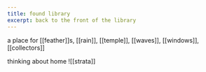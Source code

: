 ```yaml
---
title: found library
excerpt: back to the front of the library
---
```

a place for [[feather]]s, [[rain]], [[temple]], [[waves]], [[windows]], [[collectors]]

thinking about home ![[strata]]